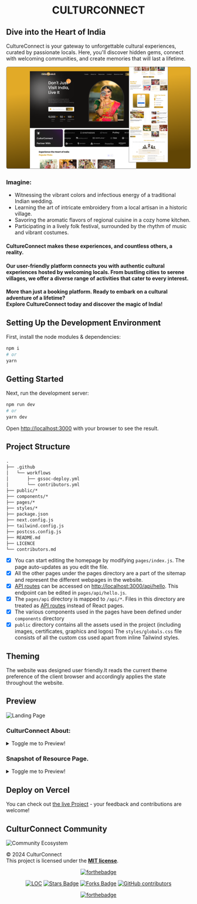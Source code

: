 <div align= "Center"> 
 
 # CULTURCONNECT 
 </div>

## Dive into the Heart of India
CultureConnect is your gateway to unforgettable cultural experiences, curated by passionate locals. Here, you'll discover hidden gems, connect with welcoming communities, and create memories that will last a lifetime.<br>

![Cover Page](https://github.com/Divyanshi2408/CulturConnects/blob/c4d62707a3daa042a27534fed16746ec82a6271d/Glimpse/Cover%202.png)

### Imagine:
- Witnessing the vibrant colors and infectious energy of a traditional Indian wedding.
- Learning the art of intricate embroidery from a local artisan in a historic village.
- Savoring the aromatic flavors of regional cuisine in a cozy home kitchen.
- Participating in a lively folk festival, surrounded by the rhythm of music and vibrant costumes.

#### CultureConnect makes these experiences, and countless others, a reality.

#### Our user-friendly platform connects you with authentic cultural experiences hosted by welcoming locals. From bustling cities to serene villages, we offer a diverse range of activities that cater to every interest.

#### More than just a booking platform. Ready to embark on a cultural adventure of a lifetime? <br>Explore CultureConnect today and discover the magic of India!


## Setting Up the Development Environment
First, install the node modules & dependencies:

```bash
npm i
# or
yarn
```
## Getting Started


Next, run the development server:

```bash
npm run dev
# or
yarn dev
```

Open [http://localhost:3000](http://localhost:3000) with your browser to see the result.  

## Project Structure  

```
.
├── .github
│   └── workflows
│       ├── gssoc-deploy.yml
│       └── contributors.yml
├── public/*
├── components/*
├── pages/*
├── styles/*
├── package.json
├── next.config.js
├── tailwind.config.js
├── postcss.config.js
├── README.md
├── LICENCE
└── contributors.md
```
- [x] You can start editing the homepage by modifying `pages/index.js`. The page auto-updates as you edit the file.
- [x] All the other pages under the pages directory are a part of the sitemap and represent the different webpages in the website.
- [x] [API routes](https://nextjs.org/docs/api-routes/introduction) can be accessed on [http://localhost:3000/api/hello](http://localhost:3000/api/hello). This endpoint can be edited in `pages/api/hello.js`.
- [x] The `pages/api` directory is mapped to `/api/*`. Files in this directory are treated as [API routes](https://nextjs.org/docs/api-routes/introduction) instead of React pages.
- [x] The various components used in the pages have been defined under `components` directory   
- [x] `public` directory contains all the assets used in the project (including images, certificates, graphics and logos)
The `styles/globals.css` file consists of all the custom css used apart from inline Tailwind styles.  

## Theming 

The website was designed user friendly.It reads the current theme preference of the client browser and accordingly applies the state throughout the website.

## Preview

![Landing Page](https://github.com/Divyanshi2408/CulturConnects/blob/c4d62707a3daa042a27534fed16746ec82a6271d/Glimpse/Landing..png)

### CulturConnect About:

<details> <summary>Toggle me to Preview!</summary>
<img src="https://github.com/Divyanshi2408/CulturConnects/blob/30a7f543920d1ba93c868d75fce79c0573e1e8ab/Glimpse/About%20us.png"/>  
</details>

### Snapshot of Resource Page. 

<details> <summary>Toggle me to Preview!</summary>
<img src="https://github.com/Divyanshi2408/CulturConnects/blob/30a7f543920d1ba93c868d75fce79c0573e1e8ab/Glimpse/Resource%20Page.png"/>
</details>

## Deploy on Vercel
You can check out [the live Project](https://cultur-connects.vercel.app/) - your feedback and contributions are welcome!

## CulturConnect Community
![Community Ecosystem]()

© 2024 CulturConnect\
This project is licensed under the [**MIT license**](https://github.com/Divyanshi2408/CulturConnects/blob/main/LICENSE).

<div align="center">
 
[![forthebadge](https://forthebadge.com/images/badges/built-by-developers.svg)](https://forthebadge.com)


</div>

<div align="center">

<a href="https://github.com/Divyanshi2408/CulturConnects"><img src="https://sloc.xyz/github/Divyanshi2408/CulturConnects"    alt="LOC" /></a>
<a href="https://github.com/Divyanshi2408/CulturConnects"><img src="https://img.shields.io/github/stars/Divyanshi2408/CulturConnects" alt="Stars Badge" /></a>
<a href="https://github.com/Divyanshi2408/CulturConnects/network/members"><img src="https://img.shields.io/github/forks/Divyanshi2408/CulturConnects" alt="Forks Badge" /></a>
<a href="https://github.com/Divyanshi2408/CulturConnects/graphs/contributors"><img alt="GitHub contributors" src="https://img.shields.io/github/contributors/Divyanshi2408/CulturConnects?color=2b9348" ></a>

[![forthebadge](https://forthebadge.com/images/badges/built-with-love.svg)](https://forthebadge.com)
</div>

